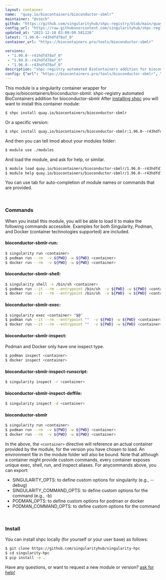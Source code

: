 ```yaml
---
layout: container
name:  "quay.io/biocontainers/bioconductor-sbmlr"
maintainer: "@vsoch"
github: "https://github.com/singularityhub/shpc-registry/blob/main/quay.io/biocontainers/bioconductor-sbmlr/container.yaml"
config_url: "https://raw.githubusercontent.com/singularityhub/shpc-registry/main/quay.io/biocontainers/bioconductor-sbmlr/container.yaml"
updated_at: "2023-12-10 03:00:09.581226"
latest: "1.96.0--r43hdfd78af_0"
container_url: "https://biocontainers.pro/tools/bioconductor-sbmlr"

versions:
 - "1.90.0--r41hdfd78af_0"
 - "1.94.0--r42hdfd78af_0"
 - "1.96.0--r43hdfd78af_0"
description: "shpc-registry automated BioContainers addition for bioconductor-sbmlr"
config: {"url": "https://biocontainers.pro/tools/bioconductor-sbmlr", "maintainer": "@vsoch", "description": "shpc-registry automated BioContainers addition for bioconductor-sbmlr", "latest": {"1.96.0--r43hdfd78af_0": "sha256:8f8b876b99038ac1405998529587f2a9918d7d13a31cb1ee98674a93c9682ceb"}, "tags": {"1.90.0--r41hdfd78af_0": "sha256:eb93515af3b47eff2234eccb3d9fba9d4bcf360f07460977a4676153297f2f68", "1.94.0--r42hdfd78af_0": "sha256:5de73562eeaa0faa8c43d843afd01cec968f8b62e2eac28f7808154f05105251", "1.96.0--r43hdfd78af_0": "sha256:8f8b876b99038ac1405998529587f2a9918d7d13a31cb1ee98674a93c9682ceb"}, "docker": "quay.io/biocontainers/bioconductor-sbmlr"}
---
```


This module is a singularity container wrapper for quay.io/biocontainers/bioconductor-sbmlr.
shpc-registry automated BioContainers addition for bioconductor-sbmlr
After [installing shpc](#install) you will want to install this container module:


```bash
$ shpc install quay.io/biocontainers/bioconductor-sbmlr
```

Or a specific version:

```bash
$ shpc install quay.io/biocontainers/bioconductor-sbmlr:1.96.0--r43hdfd78af_0
```

And then you can tell lmod about your modules folder:

```bash
$ module use ./modules
```

And load the module, and ask for help, or similar.

```bash
$ module load quay.io/biocontainers/bioconductor-sbmlr/1.96.0--r43hdfd78af_0
$ module help quay.io/biocontainers/bioconductor-sbmlr/1.96.0--r43hdfd78af_0
```

You can use tab for auto-completion of module names or commands that are provided.

<br>

### Commands

When you install this module, you will be able to load it to make the following commands accessible.
Examples for both Singularity, Podman, and Docker (container technologies supported) are included.

#### bioconductor-sbmlr-run:

```bash
$ singularity run <container>
$ podman run --rm  -v ${PWD} -w ${PWD} <container>
$ docker run --rm  -v ${PWD} -w ${PWD} <container>
```

#### bioconductor-sbmlr-shell:

```bash
$ singularity shell -s /bin/sh <container>
$ podman run --it --rm --entrypoint /bin/sh  -v ${PWD} -w ${PWD} <container>
$ docker run --it --rm --entrypoint /bin/sh  -v ${PWD} -w ${PWD} <container>
```

#### bioconductor-sbmlr-exec:

```bash
$ singularity exec <container> "$@"
$ podman run --it --rm --entrypoint ""  -v ${PWD} -w ${PWD} <container> "$@"
$ docker run --it --rm --entrypoint ""  -v ${PWD} -w ${PWD} <container> "$@"
```

#### bioconductor-sbmlr-inspect:

Podman and Docker only have one inspect type.

```bash
$ podman inspect <container>
$ docker inspect <container>
```

#### bioconductor-sbmlr-inspect-runscript:

```bash
$ singularity inspect -r <container>
```

#### bioconductor-sbmlr-inspect-deffile:

```bash
$ singularity inspect -d <container>
```



#### bioconductor-sbmlr

```bash
$ singularity run <container>
$ podman run --rm  -v ${PWD} -w ${PWD} <container>
$ docker run --rm  -v ${PWD} -w ${PWD} <container>
```


In the above, the `<container>` directive will reference an actual container provided
by the module, for the version you have chosen to load. An environment file in the
module folder will also be bound. Note that although a container
might provide custom commands, every container exposes unique exec, shell, run, and
inspect aliases. For anycommands above, you can export:

 - SINGULARITY_OPTS: to define custom options for singularity (e.g., --debug)
 - SINGULARITY_COMMAND_OPTS: to define custom options for the command (e.g., -b)
 - PODMAN_OPTS: to define custom options for podman or docker
 - PODMAN_COMMAND_OPTS: to define custom options for the command

<br>

### Install

You can install shpc locally (for yourself or your user base) as follows:

```bash
$ git clone https://github.com/singularityhub/singularity-hpc
$ cd singularity-hpc
$ pip install -e .
```

Have any questions, or want to request a new module or version? [ask for help!](https://github.com/singularityhub/singularity-hpc/issues)